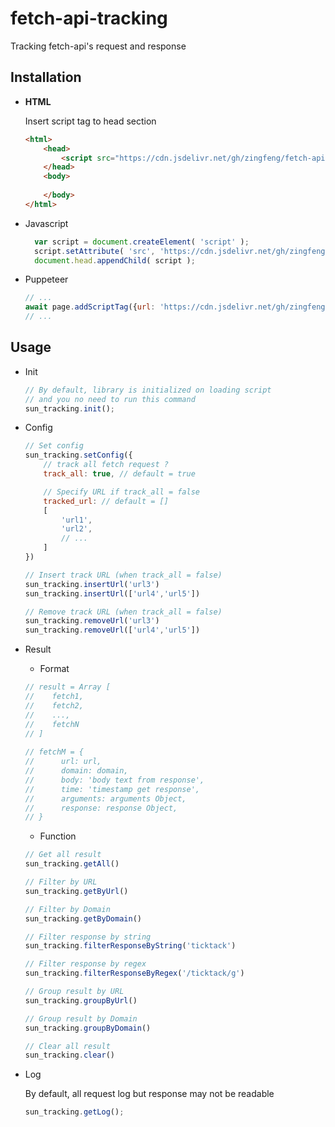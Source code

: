 # fetch-api-tracking
Tracking fetch-api's request and response

## Installation

- **HTML**

  Insert script tag to head section

  ```html
  <html>
      <head>
          <script src="https://cdn.jsdelivr.net/gh/zingfeng/fetch-api-tracking/sun_tracking.min.js"></script>
      </head>
      <body>
          
      </body>
  </html>
  ```

- Javascript

  ```javascript
    var script = document.createElement( 'script' );
    script.setAttribute( 'src', 'https://cdn.jsdelivr.net/gh/zingfeng/fetch-api-tracking/sun_tracking.min.js' );
    document.head.appendChild( script );
  ```
  
- Puppeteer

    ```js
    // ...
    await page.addScriptTag({url: 'https://cdn.jsdelivr.net/gh/zingfeng/fetch-api-tracking/sun_tracking.min.js'})
    // ...
    ```


## Usage
- Init
  ```javascript
  // By default, library is initialized on loading script
  // and you no need to run this command   
  sun_tracking.init();
  ```
- Config
  ```js
  // Set config
  sun_tracking.setConfig({
      // track all fetch request ?
      track_all: true, // default = true
  
      // Specify URL if track_all = false
      tracked_url: // default = []
      [
          'url1',
          'url2',
          // ...
      ]
  })
  
  // Insert track URL (when track_all = false)
  sun_tracking.insertUrl('url3')
  sun_tracking.insertUrl(['url4','url5'])
  
  // Remove track URL (when track_all = false)
  sun_tracking.removeUrl('url3')
  sun_tracking.removeUrl(['url4','url5'])
  ```
- Result

    - Format
  ```javascript
  // result = Array [
  //    fetch1,
  //    fetch2,
  //    ...,
  //    fetchN
  // ]
    
  // fetchM = {
  //      url: url, 
  //      domain: domain, 
  //      body: 'body text from response', 
  //      time: 'timestamp get response', 
  //      arguments: arguments Object, 
  //      response: response Object, 
  // }
  ```
    - Function
  ```js
  // Get all result
  sun_tracking.getAll()
  
  // Filter by URL
  sun_tracking.getByUrl()
  
  // Filter by Domain
  sun_tracking.getByDomain()
  
  // Filter response by string
  sun_tracking.filterResponseByString('ticktack')
  
  // Filter response by regex
  sun_tracking.filterResponseByRegex('/ticktack/g')
  
  // Group result by URL
  sun_tracking.groupByUrl()
  
  // Group result by Domain
  sun_tracking.groupByDomain()
  
  // Clear all result
  sun_tracking.clear()
  ```

- Log
  
  By default, all request log but response may not be readable 
  ```js
  sun_tracking.getLog();
  ```

